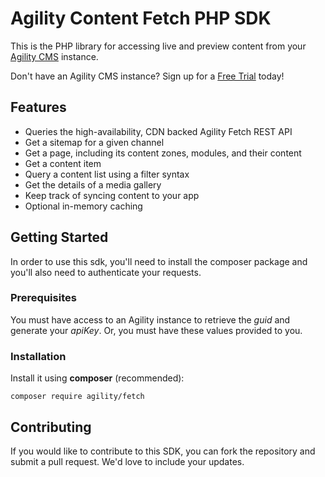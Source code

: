 # Agility Content Fetch PHP SDK
This is the PHP library for accessing live and preview content from your [Agility CMS](https://agilitycms.com) instance.


Don't have an Agility CMS instance? Sign up for a [Free Trial](https://agilitycms.com/free) today!

## Features
- Queries the high-availability, CDN backed Agility Fetch REST API
- Get a sitemap for a given channel
- Get a page, including its content zones, modules, and their content
- Get a content item
- Query a content list using a filter syntax
- Get the details of a media gallery
- Keep track of syncing content to your app
- Optional in-memory caching

## Getting Started
In order to use this sdk, you'll need to install the composer package and you'll also need to authenticate your requests.

### Prerequisites
You must have access to an Agility instance to retrieve the *guid* and generate your *apiKey*. Or, you must have these values provided to you.

### Installation
Install it using **composer** (recommended):
```
composer require agility/fetch
```

## Contributing
If you would like to contribute to this SDK, you can fork the repository and submit a pull request. We'd love to include your updates.
